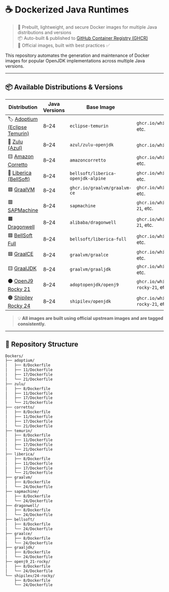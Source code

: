 # ☕ Dockerized Java Runtimes

> 🚀 Prebuilt, lightweight, and secure Docker images for multiple Java distributions and versions  
> 📦 Auto-built & published to [GitHub Container Registry (GHCR)](https://ghcr.io)  
> 🔐 Official images, built with best practices ✅

This repository automates the generation and maintenance of Docker images for popular OpenJDK implementations across multiple Java versions.

---

## 📦 Available Distributions & Versions

| Distribution | Java Versions | Base Image | 🏷️ Tags |
|-------------|---------------|------------|--------|
| 🏷️ [Adoptium (Eclipse Temurin)](https://adoptium.net) | 8–24 | `eclipse-temurin` | `ghcr.io/whitefreezing/java:adoptium-8`, etc. |
| 🔵 [Zulu (Azul)](https://www.azul.com) | 8–24 | `azul/zulu-openjdk` | `ghcr.io/whitefreezing/java:zulu-11`, etc. |
| 🟨 [Amazon Corretto](https://aws.amazon.com/corretto/) | 8–24 | `amazoncorretto` | `ghcr.io/whitefreezing/java:corretto-17`, etc. |
| 🌿 [Liberica (BellSoft)](https://bell-sw.com) | 8–24 | `bellsoft/liberica-openjdk-alpine` | `ghcr.io/whitefreezing/java:liberica-21`, etc. |
| 🟪 [GraalVM](https://www.graalvm.org/) | 8–24 | `ghcr.io/graalvm/graalvm-ce` | `ghcr.io/whitefreezing/java:graalvm-21`, etc. |
| 🟥 [SAPMachine](https://sap.github.io/SapMachine/) | 8–24 | `sapmachine` | `ghcr.io/whitefreezing/java:sapmachine-21`, etc. |
| 🟫 [Dragonwell](https://dragonwell-jdk.io/) | 8–24 | `alibaba/dragonwell` | `ghcr.io/whitefreezing/java:dragonwell-21`, etc. |
| 🟩 [BellSoft Full](https://bell-sw.com/) | 8–24 | `bellsoft/liberica-full` | `ghcr.io/whitefreezing/java:bellsoft-21`, etc. |
| 🟦 [GraalCE](https://www.graalvm.org/) | 8–24 | `graalvm/graalce` | `ghcr.io/whitefreezing/java:graalce-21`, etc. |
| 🟨 [GraalJDK](https://www.graalvm.org/) | 8–24 | `graalvm/graaljdk` | `ghcr.io/whitefreezing/java:graaljdk-21`, etc. |
| ⚫ [OpenJ9 Rocky 21](https://adoptopenjdk.net/) | 8–24 | `adoptopenjdk/openj9` | `ghcr.io/whitefreezing/java:openj9_21-rocky-21`, etc. |
| 🟤 [Shipilev Rocky 24](https://shipilev.net/) | 8–24 | `shipilev/openjdk` | `ghcr.io/whitefreezing/java:shipilev/24-rocky-21`, etc. |

> 💡 **All images are built using official upstream images and are tagged consistently.**

---

## 📁 Repository Structure

```bash
Dockers/
├── adoptium/
│   ├── 8/Dockerfile
│   ├── 11/Dockerfile
│   ├── 17/Dockerfile
│   └── 21/Dockerfile
├── zulu/
│   ├── 8/Dockerfile
│   ├── 11/Dockerfile
│   ├── 17/Dockerfile
│   └── 21/Dockerfile
├── corretto/
│   ├── 8/Dockerfile
│   ├── 11/Dockerfile
│   ├── 17/Dockerfile
│   └── 21/Dockerfile
├── temurin/
│   ├── 8/Dockerfile
│   ├── 11/Dockerfile
│   ├── 17/Dockerfile
│   └── 21/Dockerfile
├── liberica/
│   ├── 8/Dockerfile
│   ├── 11/Dockerfile
│   ├── 17/Dockerfile
│   └── 21/Dockerfile
├── graalvm/
│   ├── 8/Dockerfile
│   └── 24/Dockerfile
├── sapmachine/
│   ├── 8/Dockerfile
│   └── 24/Dockerfile
├── dragonwell/
│   ├── 8/Dockerfile
│   └── 24/Dockerfile
├── bellsoft/
│   ├── 8/Dockerfile
│   └── 24/Dockerfile
├── graalce/
│   ├── 8/Dockerfile
│   └── 24/Dockerfile
├── graaljdk/
│   ├── 8/Dockerfile
│   └── 24/Dockerfile
├── openj9_21-rocky/
│   ├── 8/Dockerfile
│   └── 24/Dockerfile
└── shipilev/24-rocky/
    ├── 8/Dockerfile
    └── 24/Dockerfile